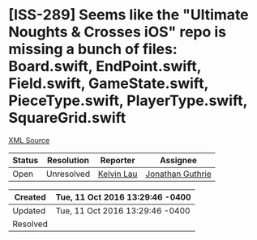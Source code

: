 # [ISS-289] Seems like the "Ultimate Noughts & Crosses iOS" repo is missing a bunch of files: Board.swift, EndPoint.swift, Field.swift, GameState.swift, PieceType.swift, PlayerType.swift, SquareGrid.swift

[XML Source](./xml/ISS-289.xml)
<p></p>





Status|Resolution|Reporter|Assignee
------|----------|--------|--------
Open|Unresolved|[Kelvin Lau](kelvin.kl.lau@gmail.com)|[Jonathan Guthrie]($jono)





Created|Tue, 11 Oct 2016 13:29:46 -0400
-------|--------------
Updated|Tue, 11 Oct 2016 13:29:46 -0400
Resolved|




